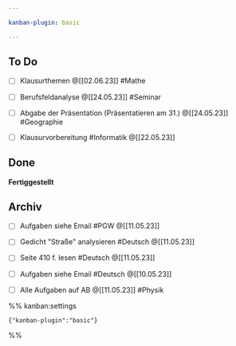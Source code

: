 ```yaml
---

kanban-plugin: basic

---
```


## To Do

- [ ] Klausurthemen @[[02.06.23]] #Mathe
- [ ] Berufsfeldanalyse @[[24.05.23]] #Seminar
- [ ] Abgabe der Präsentation (Präsentatieren am 31.) @[[24.05.23]] #Geographie
- [ ] Klausurvorbereitung #Informatik @[[22.05.23]]


## Done

**Fertiggestellt**


## Archiv

- [ ] Aufgaben siehe Email #PGW @[[11.05.23]]
- [ ] Gedicht "Straße" analysieren #Deutsch @[[11.05.23]]
- [ ] Seite 410 f. lesen #Deutsch @[[11.05.23]]
- [ ] Aufgaben siehe Email #Deutsch @[[10.05.23]]
- [ ] Alle Aufgaben auf AB @[[11.05.23]] #Physik




%% kanban:settings
```
{"kanban-plugin":"basic"}
```
%%